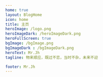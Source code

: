 ```yaml
---
home: true
layout: BlogHome
icon: home
title: 主页
heroImage: /logo.png
heroImageDark: /heroImageDark.png
heroFullScreen: true
bgImage: /bgImage.png
bgImageDark : /bgImageDark.png
heroText: Mr.Jh
tagline: 物来顺应，既过不恋，当时不杂，未来不迎

footer: Mr.Jh
---
```

